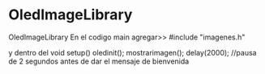 # OledImageLibrary
OledImageLibrary
En el codigo main agregar>> 
#include "imagenes.h"

y dentro del void setup()
  oledinit();
  mostrarimagen();
  delay(2000); //pausa de 2 segundos antes de dar el mensaje de bienvenida
